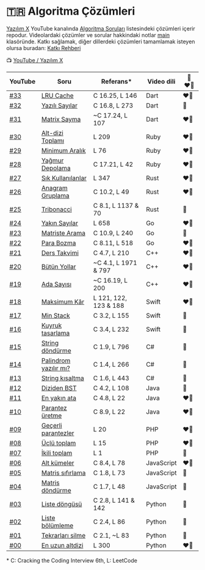# :tr: Algoritma Çözümleri

[Yazılım X](https://www.youtube.com/channel/UCnhVJoxA9HmXueWGUapIhXg) YouTube kanalında [Algoritma Soruları](https://youtube.com/playlist?list=PL_GKt2iGS83sST66_u58JLv83c1YaLLh4) listesindeki çözümleri içerir repodur. Videolardaki çözümler ve sorular hakkindaki notlar [main](./main/) klasöründe. Katkı sağlamak, diğer dillerdeki çözümleri tamamlamak isteyen olursa buradan: [Katkı Rehberi](./CONTRIBUTING.md)

:tv: [YouTube / Yazılım X](https://www.youtube.com/channel/UCnhVJoxA9HmXueWGUapIhXg)

| YouTube                             | Soru                                                      | Referans\*            | Video dili | 💚 ❤️‍🔥 |
| ----------------------------------- | --------------------------------------------------------- | --------------------- | ---------- | ----- |
| [#33](https://youtu.be/LnNCHmEyi6U) | [LRU Cache](main/Q33_LRU_cache/)                          | C 16.25, L 146        | Dart       | ❤️‍🔥    |
| [#32](https://youtu.be/8hMeMg-fJGM) | [Yazılı Sayılar](main/Q32_int_words/)                     | C 16.8, L 273         | Dart       | 💚    |
| [#31](https://youtu.be/d6_33Vuhtu8) | [Matrix Sayma](main/Q31_submatrix_count/)                 | ~C 17.24, L 107       | Dart       | ❤️‍🔥    |
| [#30](https://youtu.be/d6FnyukoDrU) | [Alt-dizi Toplamı](main/Q30_subarray_sum/)                | L 209                 | Ruby       | ❤️‍🔥    |
| [#29](https://youtu.be/Ut1XPGCs-9Y) | [Minimum Aralık](main/Q29_minimum_substring/)             | L 76                  | Ruby       | ❤️‍🔥    |
| [#28](https://youtu.be/fYSBm8yksPY) | [Yağmur Depolama](main/Q28_rain_trap/)                    | C 17.21, L 42         | Ruby       | ❤️‍🔥    |
| [#27](https://youtu.be/oFYV1L-tdhw) | [Sık Kullanılanlar](main/Q27_frequent_elements/)          | L 347                 | Rust       | ❤️‍🔥    |
| [#26](https://youtu.be/8avOdnz5U7s) | [Anagram Gruplama](main/Q26_group_anagrams/)              | C 10.2, L 49          | Rust       | ❤️‍🔥    |
| [#25](https://youtu.be/9b18IsTmq2A) | [Tribonacci](main/Q25_tribonacci/)                        | C 8.1, L 1137 & 70    | Rust       | 💚    |
| [#24](https://youtu.be/dyvVTubpFu4) | [Yakın Sayılar](main/Q24_closest_numbers/)                | L 658                 | Go         | ❤️‍🔥    |
| [#23](https://youtu.be/YMV99Kq5gh4) | [Matriste Arama](main/Q23_matrix_search/)                 | C 10.9, L 240         | Go         | 💚    |
| [#22](https://youtu.be/vCbA7reN7Ug) | [Para Bozma](main/Q22_coin_change/)                       | C 8.11, L 518         | Go         | ❤️‍🔥    |
| [#21](https://youtu.be/cC-nKxuD4H0) | [Ders Takvimi](main/Q21_course_schedule/)                 | C 4.7, L 210          | C++        | ❤️‍🔥    |
| [#20](https://youtu.be/8eQiLP3HCos) | [Bütün Yollar](main/Q20_all_routes/)                      | ~C 4.1, L 1971 & 797  | C++        | ❤️‍🔥    |
| [#19](https://youtu.be/D6O4ZGDUEx4) | [Ada Sayısı](main/Q19_islands_number/)                    | ~C 16.19, L 200       | C++        | ❤️‍🔥    |
| [#18](https://youtu.be/GYjZJ34ONcM) | [Maksimum Kâr](main/Q18_max_profit/)                      | L 121, 122, 123 & 188 | Swift      | ❤️‍🔥    |
| [#17](https://youtu.be/NQW9OsxZFBo) | [Min Stack](main/Q17_min_stack/)                          | C 3.2, L 155          | Swift      | 💚    |
| [#16](https://youtu.be/pGD_VbLaAaA) | [Kuyruk tasarlama](main/Q16_queue_stacks/)                | C 3.4, L 232          | Swift      | 💚    |
| [#15](https://youtu.be/-vKEUpch5m8) | [String döndürme](main/Q15_string_rotation/)              | C 1.9, L 796          | C#         | 💚    |
| [#14](https://youtu.be/eRLfUQ5kOZY) | [Palindrom yazılır mı?](main/Q14_palindrome_permutation/) | C 1.4, L 266          | C#         | 💚    |
| [#13](https://youtu.be/AbPXktJfi6E) | [String kısaltma](main/Q13_string_compression/)           | C 1.6, L 443          | C#         | 💚    |
| [#12](https://youtu.be/uLCfh_AjW6U) | [Diziden BST](main/Q12_minimal_tree/)                     | C 4.2, L 108          | Java       | 💚    |
| [#11](https://youtu.be/BQ-xrTFpa98) | [En yakın ata](main/Q11_lowest_ancestor/)                 | C 4.8, L 22           | Java       | ❤️‍🔥    |
| [#10](https://youtu.be/jcMVX1_iJHc) | [Parantez üretme](main/Q10_generate_parens/)              | C 8.9, L 22           | Java       | ❤️‍🔥    |
| [#09](https://youtu.be/1deW3bxwWw4) | [Geçerli parantezler](main/Q09_valid_parens/)             | L 20                  | PHP        | ❤️‍🔥    |
| [#08](https://youtu.be/ThGMFXhqAJk) | [Üçlü toplam](main/Q08_three_sum/)                        | L 15                  | PHP        | ❤️‍🔥    |
| [#07](https://youtu.be/n3_e_Y6Y0eA) | [İkili toplam](main/Q07_two_sum/)                         | L 1                   | PHP        | 💚    |
| [#06](https://youtu.be/wlFlGOssGKs) | [Alt kümeler](main/Q06_all_subsets/)                      | C 8.4, L 78           | JavaScript | ❤️‍🔥    |
| [#05](https://youtu.be/a0YHSnKuhXc) | [Matris sıfırlama](main/Q05_matrix_zeroes/)               | C 1.8, L 73           | JavaScript | 💚    |
| [#04](https://youtu.be/AfMlyhBSEQ0) | [Matris döndürme](main/Q04_rotate_matrix/)                | C 1.7, L 48           | JavaScript | 💚    |
| [#03](https://youtu.be/3aucA8n1qeM) | [Liste döngüsü](main/Q03_list_cycle/)                     | C 2.8, L 141 & 142    | Python     | 💚    |
| [#02](https://youtu.be/2ZCleVkx39E) | [Liste bölümleme](main/Q02_partition_list/)               | C 2.4, L 86           | Python     | 💚    |
| [#01](https://youtu.be/6yway1bD144) | [Tekrarları silme](main/Q01_delete_dups/)                 | C 2.1, ~L 83          | Python     | 💚    |
| [#00](https://youtu.be/IGsFRwgw-fA) | [En uzun altdizi](main/Q00_longest_subseq/)               | L 300                 | Python     | ❤️‍🔥    |

\* C: Cracking the Coding Interview 6th, L: LeetCode
